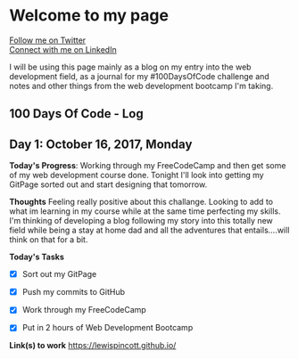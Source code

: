 # Welcome to my page                                                        
[Follow me on Twitter](https://twitter.com/DevGod1Day)
</br>
[Connect with me on LinkedIn](www.linkedin.com/in/lewis-pincott)


I will be using this page mainly as a blog on my entry into the web development field, as a journal for my #100DaysOfCode challenge and notes and other things from the web development bootcamp I'm taking.

## 100 Days Of Code - Log

## Day 1: October 16, 2017, Monday

**Today's Progress**: Working through my FreeCodeCamp and then get some of my web development course done. Tonight I'll look into getting my GitPage sorted out and start designing that tomorrow.

**Thoughts** Feeling really positive about this challange. Looking to add to what im learning in my course while at the same time perfecting my skills. I'm thinking of developing a blog following my story into this totally new field while being a stay at home dad and all the adventures that entails....will think on that for a bit.

**Today's Tasks**
- [x] Sort out my GitPage
- [x] Push my commits to GitHub
- [x] Work through my FreeCodeCamp
- [x] Put in 2 hours of Web Development Bootcamp


**Link(s) to work**
https://lewispincott.github.io/

